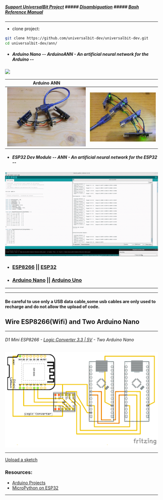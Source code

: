 ##### [Support UniversalBit Project](https://github.com/universalbit-dev/universalbit-dev/tree/main/support)   ##### [Disambiguation](https://en.wikipedia.org/wiki/Wikipedia:Disambiguation)   ##### [Bash Reference Manual](https://www.gnu.org/software/bash/manual/html_node/index.html)
---

* clone project:
```bash
git clone https://github.com/universalbit-dev/universalbit-dev.git
cd universalbit-dev/ann/

```

* ##### Arduino Nano -- ArduinoANN - An artificial neural network for the Arduino --
<img src="https://github.com/universalbit-dev/universalbit-dev/blob/main/ann/img/gif/arduino-nano_ANN.gif" width="auto"></img>

| Arduino ANN                           |                             |
| ----------------------------------- | ----------------------------------- |
| ![arduino_ann](https://github.com/universalbit-dev/universalbit-dev/blob/main/ann/img/arduino_ann.JPG) | ![arduino_ann_02](https://github.com/universalbit-dev/universalbit-dev/blob/main/ann/img/arduino_ann_02.JPG) |



* ##### ESP32 Dev Module -- ANN - An artificial neural network for the ESP32 --

<img src="https://github.com/universalbit-dev/universalbit-dev/blob/main/ann/img/gif/esp32_ANN.gif" width="auto"></img>

* ### [ESP8266](https://en.wikipedia.org/wiki/ESP8266) || [ESP32](https://en.wikipedia.org/wiki/ESP32)
* ### [Arduino Nano](https://en.wikipedia.org/wiki/Arduino_Nano) || [Arduino Uno](https://en.wikipedia.org/wiki/Arduino_Uno)
---

---

#### Be careful to use only a USB data cable,some usb cables are only used to recharge and do not allow the upload of code.

## Wire ESP8266(Wifi) and Two Arduino Nano

---

###### D1 Mini ESP8266     - [Logic Converter 3.3 | 5V](https://forum.arduino.cc/t/logic-level-converter/1136803/9)   - Two Arduino Nano

[![D1_Mini_Arduino](https://github.com/universalbit-dev/universalbit-dev/blob/main/ann/img/D1_Mini_ArduinoNano_Logic_Converter.png)](https://github.com/universalbit-dev/universalbit-dev/tree/main/ann)

---

[Upload a sketch](https://support.arduino.cc/hc/en-us/articles/4733418441116-Upload-a-sketch-in-Arduino-IDE)

### Resources:
* [Arduino Projects](https://randomnerdtutorials.com/projects-esp32/)
* [MicroPython on ESP32](https://randomnerdtutorials.com/getting-started-micropython-esp32-esp8266/)
  
---
